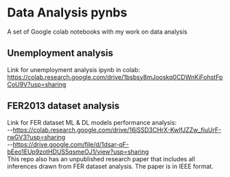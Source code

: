 # Data Analysis pynbs
A set of Google colab notebooks with my work on data analysis
## Unemployment analysis
Link for unemployment analysis ipynb in colab: https://colab.research.google.com/drive/1bsbsy8mJooskq0CDWnKiFohstFpCoU9V?usp=sharing<br>
## FER2013 dataset analysis
Link for FER dataset ML & DL models performance analysis:<br>
 --https://colab.research.google.com/drive/16jSSD3CHrX-KwlfJZZw_fiuUrF-rwGV3?usp=sharing<br>
 --https://drive.google.com/file/d/1dsar-qF-bEeo1EUp9zotHDUS5qsmeOJ1/view?usp=sharing
<br>This repo also has an unpublished research paper that includes all inferences drawn from FER dataset analysis. The paper is in IEEE format.
